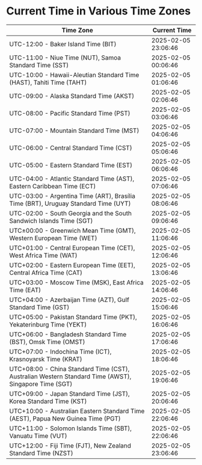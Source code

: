 # Current Time in Various Time Zones

| Time Zone | Current Time |
|-----------|--------------|
| UTC-12:00 - Baker Island Time (BIT) | 2025-02-05 23:06:46 |
| UTC-11:00 - Niue Time (NUT), Samoa Standard Time (SST) | 2025-02-05 00:06:46 |
| UTC-10:00 - Hawaii-Aleutian Standard Time (HAST), Tahiti Time (TAHT) | 2025-02-05 01:06:46 |
| UTC-09:00 - Alaska Standard Time (AKST) | 2025-02-05 02:06:46 |
| UTC-08:00 - Pacific Standard Time (PST) | 2025-02-05 03:06:46 |
| UTC-07:00 - Mountain Standard Time (MST) | 2025-02-05 04:06:46 |
| UTC-06:00 - Central Standard Time (CST) | 2025-02-05 05:06:46 |
| UTC-05:00 - Eastern Standard Time (EST) | 2025-02-05 06:06:46 |
| UTC-04:00 - Atlantic Standard Time (AST), Eastern Caribbean Time (ECT) | 2025-02-05 07:06:46 |
| UTC-03:00 - Argentina Time (ART), Brasília Time (BRT), Uruguay Standard Time (UYT) | 2025-02-05 08:06:46 |
| UTC-02:00 - South Georgia and the South Sandwich Islands Time (SGT) | 2025-02-05 09:06:46 |
| UTC±00:00 - Greenwich Mean Time (GMT), Western European Time (WET) | 2025-02-05 11:06:46 |
| UTC+01:00 - Central European Time (CET), West Africa Time (WAT) | 2025-02-05 12:06:46 |
| UTC+02:00 - Eastern European Time (EET), Central Africa Time (CAT) | 2025-02-05 13:06:46 |
| UTC+03:00 - Moscow Time (MSK), East Africa Time (EAT) | 2025-02-05 14:06:46 |
| UTC+04:00 - Azerbaijan Time (AZT), Gulf Standard Time (GST) | 2025-02-05 15:06:46 |
| UTC+05:00 - Pakistan Standard Time (PKT), Yekaterinburg Time (YEKT) | 2025-02-05 16:06:46 |
| UTC+06:00 - Bangladesh Standard Time (BST), Omsk Time (OMST) | 2025-02-05 17:06:46 |
| UTC+07:00 - Indochina Time (ICT), Krasnoyarsk Time (KRAT) | 2025-02-05 18:06:46 |
| UTC+08:00 - China Standard Time (CST), Australian Western Standard Time (AWST), Singapore Time (SGT) | 2025-02-05 19:06:46 |
| UTC+09:00 - Japan Standard Time (JST), Korea Standard Time (KST) | 2025-02-05 20:06:46 |
| UTC+10:00 - Australian Eastern Standard Time (AEST), Papua New Guinea Time (PGT) | 2025-02-05 22:06:46 |
| UTC+11:00 - Solomon Islands Time (SBT), Vanuatu Time (VUT) | 2025-02-05 22:06:46 |
| UTC+12:00 - Fiji Time (FJT), New Zealand Standard Time (NZST) | 2025-02-05 23:06:46 |
